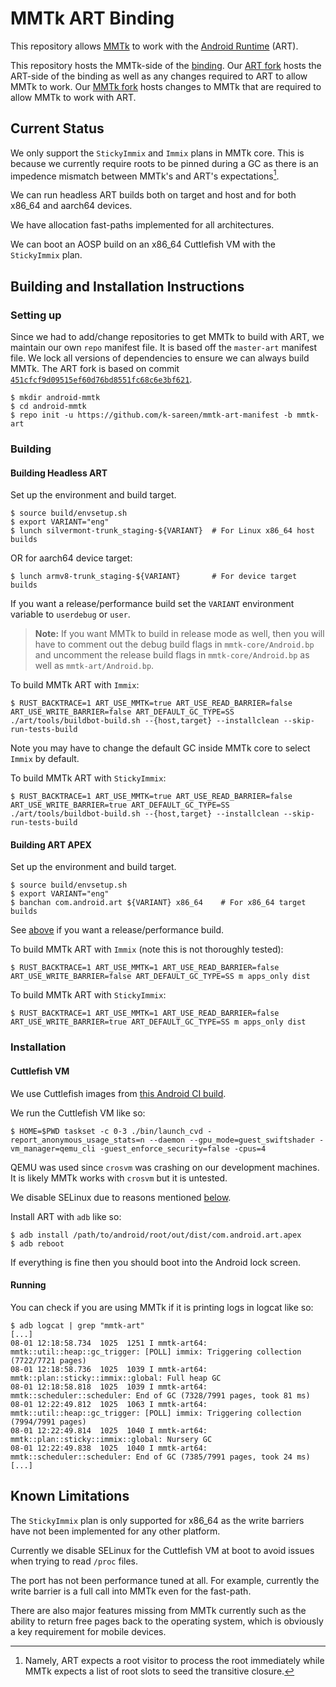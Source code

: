 # MMTk ART Binding

This repository allows [MMTk](https://mmtk.io) to work with the [Android Runtime](https://android.googlesource.com/platform/art) (ART).

This repository hosts the MMTk-side of the [binding](https://docs.mmtk.io/portingguide/portability.html).
Our [ART fork](https://github.com/k-sareen/art/tree/mmtk-art-rebase) hosts the ART-side of the binding as well as any changes required to ART to allow MMTk to work.
Our [MMTk fork](https://github.com/k-sareen/mmtk-core/tree/main-art-rebase) hosts changes to MMTk that are required to allow MMTk to work with ART.

## Current Status

We only support the `StickyImmix` and `Immix` plans in MMTk core.
This is because we currently require roots to be pinned during a GC as there is an impedence mismatch between MMTk's and ART's expectations[^1].

We can run headless ART builds both on target and host and for both x86_64 and aarch64 devices.

We have allocation fast-paths implemented for all architectures.

We can boot an AOSP build on an x86_64 Cuttlefish VM with the `StickyImmix` plan.

[^1]: Namely, ART expects a root visitor to process the root immediately while MMTk expects a list of root slots to seed the transitive closure.

## Building and Installation Instructions

### Setting up

Since we had to add/change repositories to get MMTk to build with ART, we maintain our own `repo` manifest file.
It is based off the `master-art` manifest file.
We lock all versions of dependencies to ensure we can always build MMTk.
The ART fork is based on commit [`451cfcf9d09515ef60d76bd8551fc68c6e3bf621`](https://android.googlesource.com/platform/art/+/451cfcf9d09515ef60d76bd8551fc68c6e3bf621).

```shell
$ mkdir android-mmtk
$ cd android-mmtk
$ repo init -u https://github.com/k-sareen/mmtk-art-manifest -b mmtk-art
```

### Building

#### Building Headless ART

Set up the environment and build target.
```shell
$ source build/envsetup.sh
$ export VARIANT="eng"
$ lunch silvermont-trunk_staging-${VARIANT}  # For Linux x86_64 host builds
```
OR for aarch64 device target:
```shell
$ lunch armv8-trunk_staging-${VARIANT}       # For device target builds
```

If you want a release/performance build set the `VARIANT` environment variable to `userdebug` or `user`.

> **Note:** If you want MMTk to build in release mode as well, then you will have to comment out the debug build flags in `mmtk-core/Android.bp` and uncomment the release build flags in `mmtk-core/Android.bp` as well as `mmtk-art/Android.bp`.

To build MMTk ART with `Immix`:
```shell
$ RUST_BACKTRACE=1 ART_USE_MMTK=true ART_USE_READ_BARRIER=false ART_USE_WRITE_BARRIER=false ART_DEFAULT_GC_TYPE=SS ./art/tools/buildbot-build.sh --{host,target} --installclean --skip-run-tests-build
```
Note you may have to change the default GC inside MMTk core to select `Immix` by default.

To build MMTk ART with `StickyImmix`:
```shell
$ RUST_BACKTRACE=1 ART_USE_MMTK=true ART_USE_READ_BARRIER=false ART_USE_WRITE_BARRIER=true ART_DEFAULT_GC_TYPE=SS ./art/tools/buildbot-build.sh --{host,target} --installclean --skip-run-tests-build
```

#### Building ART APEX

Set up the environment and build target.
```shell
$ source build/envsetup.sh
$ export VARIANT="eng"
$ banchan com.android.art ${VARIANT} x86_64    # For x86_64 target builds
```
See [above](#building-headless-art) if you want a release/performance build.

To build MMTk ART with `Immix` (note this is not thoroughly tested):
```shell
$ RUST_BACKTRACE=1 ART_USE_MMTK=1 ART_USE_READ_BARRIER=false ART_USE_WRITE_BARRIER=false ART_DEFAULT_GC_TYPE=SS m apps_only dist
```

To build MMTk ART with `StickyImmix`:
```shell
$ RUST_BACKTRACE=1 ART_USE_MMTK=1 ART_USE_READ_BARRIER=false ART_USE_WRITE_BARRIER=true ART_DEFAULT_GC_TYPE=SS m apps_only dist
```

### Installation

#### Cuttlefish VM

We use Cuttlefish images from [this Android CI build](https://ci.android.com/builds/submitted/11379769/aosp_cf_x86_64_phone-trunk_staging-userdebug/latest).

We run the Cuttlefish VM like so:
```shell
$ HOME=$PWD taskset -c 0-3 ./bin/launch_cvd -report_anonymous_usage_stats=n --daemon --gpu_mode=guest_swiftshader -vm_manager=qemu_cli -guest_enforce_security=false -cpus=4
```

QEMU was used since `crosvm` was crashing on our development machines.
It is likely MMTk works with `crosvm` but it is untested.

We disable SELinux due to reasons mentioned [below](#known-limitations).

Install ART with `adb` like so:
```shell
$ adb install /path/to/android/root/out/dist/com.android.art.apex
$ adb reboot
```

If everything is fine then you should boot into the Android lock screen.

#### Running

You can check if you are using MMTk if it is printing logs in logcat like so:
```
$ adb logcat | grep "mmtk-art"
[...]
08-01 12:18:58.734  1025  1251 I mmtk-art64: mmtk::util::heap::gc_trigger: [POLL] immix: Triggering collection (7722/7721 pages)
08-01 12:18:58.736  1025  1039 I mmtk-art64: mmtk::plan::sticky::immix::global: Full heap GC
08-01 12:18:58.818  1025  1039 I mmtk-art64: mmtk::scheduler::scheduler: End of GC (7328/7991 pages, took 81 ms)
08-01 12:22:49.812  1025  1063 I mmtk-art64: mmtk::util::heap::gc_trigger: [POLL] immix: Triggering collection (7994/7991 pages)
08-01 12:22:49.814  1025  1040 I mmtk-art64: mmtk::plan::sticky::immix::global: Nursery GC
08-01 12:22:49.838  1025  1040 I mmtk-art64: mmtk::scheduler::scheduler: End of GC (7385/7991 pages, took 24 ms)
[...]
```

## Known Limitations

The `StickyImmix` plan is only supported for x86_64 as the write barriers have not been implemented for any other platform.

Currently we disable SELinux for the Cuttlefish VM at boot to avoid issues when trying to read `/proc` files.

The port has not been performance tuned at all.
For example, currently the write barrier is a full call into MMTk even for the fast-path.

There are also major features missing from MMTk currently such as the ability to return free pages back to the operating system, which is obviously a key requirement for mobile devices.
